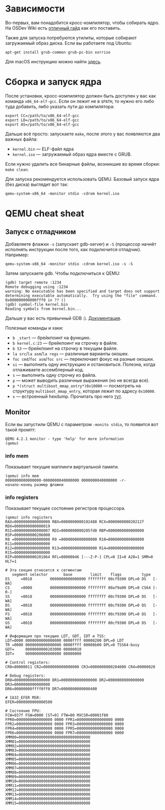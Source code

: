 # Зависимости
Во-первых, вам понадобится кросс-компилятор, чтобы собирать ядро. На OSDev Wiki есть [отличный гайд](https://wiki.osdev.org/GCC_Cross-Compiler) как его поставить.

Также для запуска потребуются утилиты, которые собирают загружаемый образ диска. Если вы работаете под Ubuntu:
```
apt-get install grub-common grub-pc-bin xorriso
```
Для macOS инструкцию можно найти [здесь](https://wiki.osdev.org/GRUB_2#Installing_GRUB2_on_Mac_OS_X).

# Сборка и запуск ядра
После установки, кросс-компилятор должен быть доступен у вас как команда `x86_64-elf-gcc`. Если он лежит не в `$PATH`, то нужно его либо туда добавить, либо указать пути до компилятора:
```
export CC=/path/to/x86_64-elf-gcc
export LD=/path/to/x86_64-elf-gcc
export AS=/path/to/x86_64-elf-gcc
```

Дальше всё просто: запускаете `make`, после этого у вас появляются два важных файла:
* `kernel.bin` — ELF-файл ядра
* `kernel.iso` — загружаемый образ ядра вместе с GRUB.

Если нужно удалить все бинарные файлы, возникшие во время сборки: `make clean`.

Для запуска рекомендуется использовать QEMU. Базовый запуск ядра (без диска) выглядит вот так:
```
qemu-system-x86_64 -monitor stdio -cdrom kernel.iso
```

# QEMU cheat sheat
## Запуск с отладчиком
Добавляете флажки `-s` (запускает gdb-server) и `-S` (процессор начнёт исполнять инструкции после того, как подключится отладчик). Например:
```
qemu-system-x86_64 -monitor stdio -cdrom kernel.iso -s -S
```
Затем запускаете gdb. Чтобы подключиться к QEMU:
```
(gdb) target remote :1234
Remote debugging using :1234
warning: No executable has been specified and target does not support
determining executable automatically.  Try using the "file" command.
0x000000000000fff0 in ?? ()
(gdb) symbol-file kernel.bin
Reading symbols from kernel.bin...
```
Дальше у вас есть привычный GDB :). [Документация](https://sourceware.org/gdb/onlinedocs/gdb/index.html).

Полезные команды и хаки:
* `b _start` — брейкпоинт на функцию.
* `b kernel.c:23` — брейкпоинт на строчку в файле.
* `b 53` — брейкпоинт на строчку в текущем файле.
* `la src`/`la asm`/`la regs` — различные варианты окошек.
* `foc cmd`/`foc asm`/`foc src` — переключает фокус на разные окошки.
* `si` — выполнить одну инструкцию и остановиться. Полезна, когда отлаживаете ассемблерный код.
* `s` — выполнить одну строчку из файла.
* `p` — может выводить различные выражения (но не всегда все).
* `p *(struct multiboot_mmap_entry*)0x10000` — посмотреть на структуру `multiboot_mmap_entry`, которая лежит по адресу `0x10000`.
* `x` — встроенный hexdump. Прочитать про него [тут](https://sourceware.org/gdb/onlinedocs/gdb/Memory.html).


## Monitor
Если вы запустили QEMU с параметром `-monito stdio`, то появится вот такой промпт:
```
QEMU 4.2.1 monitor - type 'help' for more information
(qemu)
```

### info mem
Показывает текущие маппинги виртуальной памяти.
```
(qemu) info mem
0000000000000000-0000000040000000 0000000040000000 -r-
начало-конец размер флажки
```

### info registers
Показывает текущее состояние регистров процессора.
```
(qemu) info registers
RAX=0000000000000000 RBX=0000000000102488 RCX=000000000020212f RDX=0000000000000019
RSI=0000000000000007 RDI=0000000000205fd0 RBP=0000000000000000 RSP=0000000000206000
R8 =0000000000000000 R9 =0000000000000000 R10=0000000000000000 R11=0000000000000000
R12=0000000000000000 R13=0000000000000000 R14=0000000000000000 R15=0000000000000000
RIP=0000000000201064 RFL=00000046 [---Z-P-] CPL=0 II=0 A20=1 SMM=0 HLT=1

# Эта секция относится к сегментам
   segment selector       base        limit    flags         type
ES     =0018        0000000000000000 ffffffff 00cf9300 DPL=0 DS   [-WA]
CS     =0008        0000000000000000 ffffffff 00af9a00 DPL=0 CS64 [-R-]
SS     =0018        0000000000000000 ffffffff 00cf9300 DPL=0 DS   [-WA]
DS     =0018        0000000000000000 ffffffff 00cf9300 DPL=0 DS   [-WA]
FS     =0018        0000000000000000 ffffffff 00cf9300 DPL=0 DS   [-WA]
GS     =0018        0000000000000000 ffffffff 00cf9300 DPL=0 DS   [-WA]

# Информация про текущие LDT, GDT, IDT и TSS:
LDT=0000 0000000000000000 0000ffff 00008200 DPL=0 LDT
TR =0000 0000000000000000 0000ffff 00008b00 DPL=0 TSS64-busy
GDT=     0000000000203000 00000010
IDT=     0000000000000000 00000000

# Control registers:
CR0=80000011 CR2=0000000000000000 CR3=0000000000204000 CR4=00000020

# Debug registers:
DR0=0000000000000000 DR1=0000000000000000 DR2=0000000000000000 DR3=0000000000000000
DR6=00000000ffff0ff0 DR7=0000000000000400

# IA32_EFER MSR:
EFER=0000000000000500

# Состояние FPU:
FCW=037f FSW=0000 [ST=0] FTW=00 MXCSR=00001f80
FPR0=0000000000000000 0000 FPR1=0000000000000000 0000
FPR2=0000000000000000 0000 FPR3=0000000000000000 0000
FPR4=0000000000000000 0000 FPR5=0000000000000000 0000
FPR6=0000000000000000 0000 FPR7=0000000000000000 0000
XMM00=00000000000000000000000000000000 XMM01=00000000000000000000000000000000
XMM02=00000000000000000000000000000000 XMM03=00000000000000000000000000000000
XMM04=00000000000000000000000000000000 XMM05=00000000000000000000000000000000
XMM06=00000000000000000000000000000000 XMM07=00000000000000000000000000000000
XMM08=00000000000000000000000000000000 XMM09=00000000000000000000000000000000
XMM10=00000000000000000000000000000000 XMM11=00000000000000000000000000000000
XMM12=00000000000000000000000000000000 XMM13=00000000000000000000000000000000
XMM14=00000000000000000000000000000000 XMM15=00000000000000000000000000000000
```
